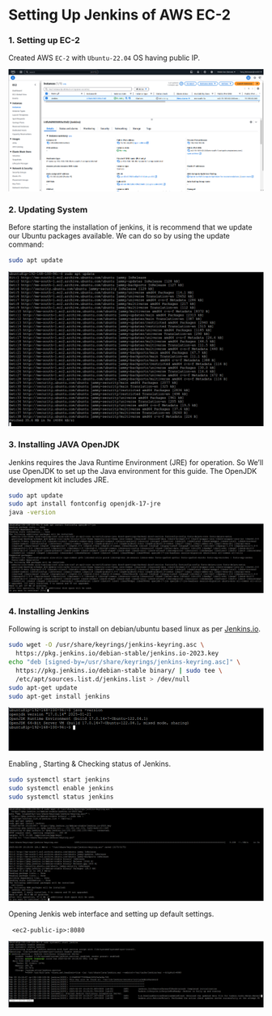 # Setting Up Jenkins of AWS EC-2

### 1. Setting up EC-2   
Created AWS `EC-2` with `Ubuntu-22.04` OS having public IP.

![ec-2](images/JI11.png)


### 2. Updating System   
Before starting the installation of jenkins, it is recommend that we update our Ubuntu packages available. We can do so by using the update command:    
```bash
sudo apt update
```

![JI2](images/JI12.png)


### 3. Installing JAVA OpenJDK   
Jenkins requires the Java Runtime Environment (JRE) for operation. So We’ll use OpenJDK to set up the Java environment for this guide. The OpenJDK development kit includes JRE.   

```bash
sudo apt update
sudo apt install fontconfig openjdk-17-jre
java -version
```

![JI3](images/JI13.png)


### 4. Installing Jenkins       

Following is script to install on debian/ubuntu based linux as per [Jenkins.io](https://www.jenkins.io/doc/book/installing/linux/#debianubuntu).    
```bash
sudo wget -O /usr/share/keyrings/jenkins-keyring.asc \
  https://pkg.jenkins.io/debian-stable/jenkins.io-2023.key
echo "deb [signed-by=/usr/share/keyrings/jenkins-keyring.asc]" \
  https://pkg.jenkins.io/debian-stable binary/ | sudo tee \
  /etc/apt/sources.list.d/jenkins.list > /dev/null
sudo apt-get update
sudo apt-get install jenkins
```

![JI4](images/JI14.png)



Enabling , Starting & Checking status of Jenkins.   

```bash
sudo systemctl start jenkins
sudo systemctl enable jenkins
sudo systemctl status jenkins
```


![JI5](images/JI15.png)



Opening Jenkis web interface and setting up default settings.

` <ec2-public-ip>:8080`


![JI6](images/JI16.png)

